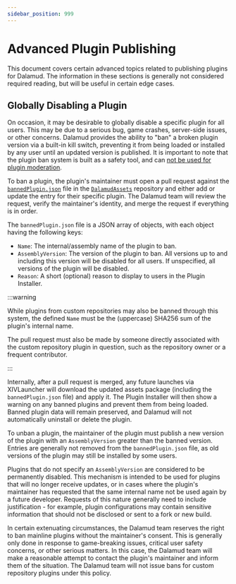 ```yaml
---
sidebar_position: 999
---
```


# Advanced Plugin Publishing

This document covers certain advanced topics related to publishing plugins for
Dalamud. The information in these sections is generally not considered required
reading, but will be useful in certain edge cases.

## Globally Disabling a Plugin

On occasion, it may be desirable to globally disable a specific plugin for all
users. This may be due to a serious bug, game crashes, server-side issues, or
other concerns. Dalamud provides the ability to "ban" a broken plugin version 
via a built-in kill switch, preventing it from being loaded or installed by any
user until an updated version is published. It is important to note that the
plugin ban system is built as a safety tool, and can [not be used for plugin
moderation][not-a-mod-tool].

To ban a plugin, the plugin's maintainer must open a pull request against the
[`bannedPlugin.json`][banned-plugins] file in the
[`DalamudAssets`][dalamud-assets] repository and either add or update the entry
for their specific plugin. The Dalamud team will review the request, verify the
maintainer's identity, and merge the request if everything is in order.

The `bannedPlugin.json` file is a JSON array of objects, with each object having
the following keys:

- `Name`: The internal/assembly name of the plugin to ban.
- `AssemblyVersion`: The version of the plugin to ban. All versions up to and
  including this version will be disabled for all users. If unspecified, all
  versions of the plugin will be disabled.
- `Reason`: A short (optional) reason to display to users in the Plugin
  Installer.

:::warning

While plugins from custom repositories may also be banned through this system,
the defined `Name` must be the (uppercase) SHA256 sum of the plugin's internal
name.

The pull request must also be made by someone directly associated with the
custom repository plugin in question, such as the repository owner or a frequent
contributor.

:::

Internally, after a pull request is merged, any future launches via XIVLauncher
will download the updated assets package (including the `bannedPlugin.json`
file) and apply it. The Plugin Installer will then show a warning on any banned
plugins and prevent them from being loaded. Banned plugin data will remain
preserved, and Dalamud will not automatically uninstall or delete the plugin.

To unban a plugin, the maintainer of the plugin must publish a new version of
the plugin with an `AssemblyVersion` greater than the banned version. Entries
are generally not removed from the `bannedPlugin.json` file, as old versions of
the plugin may still be installed by some users.

Plugins that do not specify an `AssemblyVersion` are considered to be
permanently disabled. This mechanism is intended to be used for plugins that
will no longer receive updates, or in cases where the plugin's maintainer has
requested that the same internal name not be used again by a future developer.
Requests of this nature generally need to include justification - for example,
plugin configurations may contain sensitive information that should not be
disclosed or sent to a fork or new build.

In certain extenuating circumstances, the Dalamud team reserves the right to ban
mainline plugins without the maintainer's consent. This is generally only done
in response to game-breaking issues, critical user safety concerns, or other
serious matters. In this case, the Dalamud team will make a reasonable attempt
to contact the plugin's maintainer and inform them of the situation. The Dalamud
team will not issue bans for custom repository plugins under this policy.

[banned-plugins]:
  https://github.com/goatcorp/DalamudAssets/blob/master/UIRes/bannedplugin.json
[dalamud-assets]: https://github.com/goatcorp/DalamudAssets
[not-a-mod-tool]:
  ./restrictions.md#i-dont-like-plugin-x-can-you-block-it-or-delete-it
